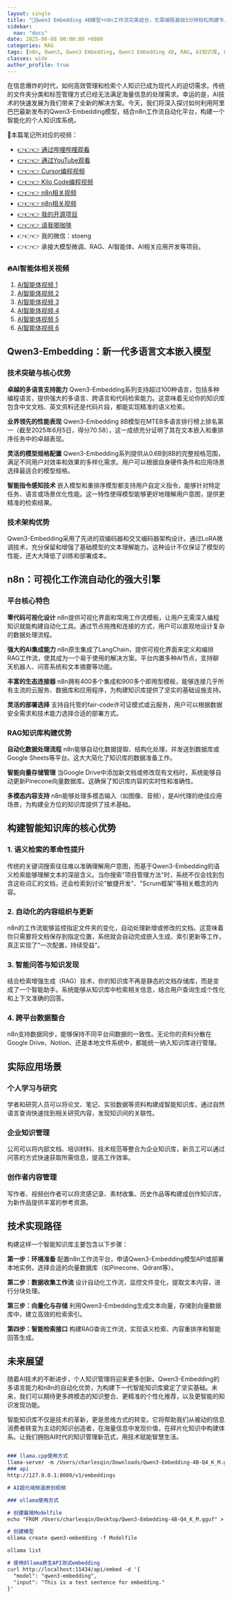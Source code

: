 ```yaml
---
layout: single
title: "🚀Qwen3 Embedding 4B模型+n8n工作流完美结合，无需编程基础5分钟轻松构建专属知识库，支持ollama！构建专业级RAG检索系统的详细操作保姆级教程！检索准确率高达95%，超越付费方案"
sidebar:
  nav: "docs"
date: 2025-06-08 00:00:00 +0800
categories: RAG
tags: [n8n, Qwen3, Qwen3 Embedding, Qwen3 Embedding 4B, RAG, AI知识库, 检索增强生成, 开源项目]
classes: wide
author_profile: true
---
```


在信息爆炸的时代，如何高效管理和检索个人知识已成为现代人的迫切需求。传统的文件夹分类和标签管理方式已经无法满足海量信息的处理需求。幸运的是，AI技术的快速发展为我们带来了全新的解决方案。今天，我们将深入探讨如何利用阿里巴巴最新发布的Qwen3-Embedding模型，结合n8n工作流自动化平台，构建一个智能化的个人知识库系统。

🚀本篇笔记所对应的视频：
- [👉👉👉 通过哔哩哔哩观看](https://www.bilibili.com/video/BV1SCTMz6EUb/)
- [👉👉👉 通过YouTube观看](https://youtu.be/abv1DsIhNfA)
- [👉👉👉 Cursor编程视频](https://youtu.be/6dhOUJ_vnIY)
- [👉👉👉 Kilo Code编程视频](https://youtu.be/sUCsitU7hmE)
- [👉👉👉 n8n相关视频](https://youtu.be/nb87POhO6aA)
- [👉👉👉 n8n相关视频](https://youtu.be/hE_CeOUY2h0)
- [👉👉👉 我的开源项目](https://github.com/win4r/AISuperDomain)
- [👉👉👉 请我喝咖啡](https://ko-fi.com/aila)
- 👉👉👉 我的微信：stoeng
- 👉👉👉 承接大模型微调、RAG、AI智能体、AI相关应用开发等项目。

### 🔥AI智能体相关视频

1. [AI智能体视频 1](https://youtu.be/vYm0brFoMwA) 
2. [AI智能体视频 2](https://youtu.be/szTXELuaJos)  
3. [AI智能体视频 3](https://youtu.be/szTXELuaJos)  
4. [AI智能体视频 4](https://youtu.be/RxR3x_Uyq4c)  
5. [AI智能体视频 5](https://youtu.be/IrTEDPnEVvU)  
6. [AI智能体视频 6](https://youtu.be/q_IdxUGZsow)  


## Qwen3-Embedding：新一代多语言文本嵌入模型

### 技术突破与核心优势

**卓越的多语言支持能力**
Qwen3-Embedding系列支持超过100种语言，包括多种编程语言，提供强大的多语言、跨语言和代码检索能力。这意味着无论你的知识库包含中文文档、英文资料还是代码片段，都能实现精准的语义检索。

**业界领先的性能表现**
Qwen3-Embedding 8B模型在MTEB多语言排行榜上排名第一（截至2025年6月5日，得分70.58），这一成绩充分证明了其在文本嵌入和重排序任务中的卓越表现。

**灵活的模型规格配置**
Qwen3-Embedding系列提供从0.6B到8B的完整规格范围，满足不同用户对效率和效果的多样化需求。用户可以根据自身硬件条件和应用场景选择最适合的模型规格。

**智能指令感知技术**
嵌入模型和重排序模型都支持用户自定义指令，能够针对特定任务、语言或场景优化性能。这一特性使得模型能够更好地理解用户意图，提供更精准的检索结果。

### 技术架构优势

Qwen3-Embedding采用了先进的双编码器和交叉编码器架构设计。通过LoRA微调技术，充分保留和增强了基础模型的文本理解能力。这种设计不仅保证了模型的性能，还大大降低了训练和部署成本。

## n8n：可视化工作流自动化的强大引擎

### 平台核心特色

**零代码可视化设计**
n8n提供可视化界面和常用工作流模板，让用户无需深入编程知识就能构建自动化工具。通过节点拖拽和连接的方式，用户可以直观地设计复杂的数据处理流程。

**强大的AI集成能力**
n8n原生集成了LangChain，提供可视化界面来定义和编排RAG工作流，使其成为一个易于使用的解决方案。平台内置多种AI节点，支持聊天机器人、问答系统和文本摘要等功能。

**丰富的生态连接器**
n8n拥有400多个集成和900多个即用型模板，能够连接几乎所有主流的云服务、数据库和应用程序，为构建知识库提供了坚实的基础设施支持。

**灵活的部署选择**
支持自托管的fair-code许可证模式或云服务，用户可以根据数据安全需求和技术能力选择合适的部署方式。

### RAG知识库构建优势

**自动化数据处理流程**
n8n能够自动化数据提取、结构化处理，并发送到数据库或Google Sheets等平台。这大大简化了知识库的数据准备工作。

**智能向量存储管理**
当Google Drive中添加新文档或修改现有文档时，系统能够自动更新Pinecone向量数据库。这确保了知识库内容的实时性和准确性。

**多模态内容支持**
n8n能够处理多模态输入（如图像、音频），是AI代理的绝佳应用场景，为构建全方位的知识库提供了技术基础。

## 构建智能知识库的核心优势

### 1. 语义检索的革命性提升

传统的关键词搜索往往难以准确理解用户意图，而基于Qwen3-Embedding的语义检索能够理解文本的深层含义。当你搜索"项目管理方法"时，系统不仅会找到包含这些词汇的文档，还会检索到讨论"敏捷开发"、"Scrum框架"等相关概念的内容。

### 2. 自动化的内容组织与更新

n8n的工作流能够监控指定文件夹的变化，自动处理新增或修改的文档。这意味着你只需要将文档保存到指定位置，系统就会自动完成嵌入生成、索引更新等工作，真正实现了"一次配置，持续受益"。

### 3. 智能问答与知识发现

结合检索增强生成（RAG）技术，你的知识库不再是静态的文档存储库，而是变成了一个智能助手。系统能够从知识库中检索相关信息，结合用户查询生成个性化和上下文准确的回答。

### 4. 跨平台数据整合

n8n支持数据同步，能够保持不同平台间数据的一致性。无论你的资料分散在Google Drive、Notion、还是本地文件系统中，都能统一纳入知识库进行管理。

## 实际应用场景

### 个人学习与研究

学者和研究人员可以将论文、笔记、实验数据等资料构建成智能知识库，通过自然语言查询快速找到相关研究内容，发现知识间的关联性。

### 企业知识管理

公司可以将内部文档、培训材料、技术规范等整合为企业知识库，新员工可以通过问答的方式快速获取所需信息，提高工作效率。

### 创作者内容管理

写作者、视频创作者可以将灵感记录、素材收集、历史作品等构建成创作知识库，为新作品提供丰富的参考资源。

## 技术实现路径

构建这样一个智能知识库主要包含以下步骤：

**第一步：环境准备**
配置n8n工作流平台，申请Qwen3-Embedding模型API或部署本地实例，选择合适的向量数据库（如Pinecone、Qdrant等）。

**第二步：数据收集工作流**
设计自动化工作流，监控文件变化，提取文本内容，进行分块处理。

**第三步：向量化与存储**
利用Qwen3-Embedding生成文本向量，存储到向量数据库中，建立高效的检索索引。

**第四步：智能检索接口**
构建RAG查询工作流，实现语义检索、内容重排序和智能回答生成。

## 未来展望

随着AI技术的不断进步，个人知识管理将迎来更多创新。Qwen3-Embedding的多语言能力和n8n的自动化优势，为构建下一代智能知识库奠定了坚实基础。未来，我们可以期待更多跨模态的知识整合、更精准的个性化推荐，以及更智能的知识发现功能。

智能知识库不仅是技术的革新，更是思维方式的转变。它将帮助我们从被动的信息消费者转变为主动的知识创造者，在海量信息中发现价值，在碎片化知识中构建体系。让我们拥抱AI时代的知识管理新范式，用技术赋能智慧生活。

```markdown

### llama.cpp使用方式
llama-server -m /Users/charlesqin/Downloads/Qwen3-Embedding-4B-Q4_K_M.gguf --embedding --pooling last -ub 8192 --verbose-prompt
### api
http://127.0.0.1:8080/v1/embeddings

# AI超元域频道原创视频

### ollama使用方式

# 创建最简Modelfile
echo "FROM /Users/charlesqin/Desktop/Qwen3-Embedding-4B-Q4_K_M.gguf" > Modelfile

# 创建模型
ollama create qwen3-embedding -f Modelfile

ollama list

# 使用Ollama原生API测试embedding
curl http://localhost:11434/api/embed -d '{
  "model": "qwen3-embedding",
  "input": "This is a test sentence for embedding."
}'

```